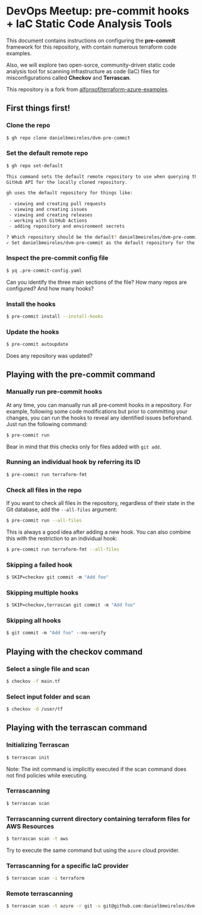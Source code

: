 # DevOps Meetup: pre-commit hooks + IaC Static Code Analysis Tools

This document contains instructions on configuring the **pre-commit** framework for this repository, with contain numerous terraform code examples.

Also, we will explore two open-sorce, community-driven static code analysis tool for scanning infrastructure as code (IaC) files for misconfigurations called **Checkov** and **Terrascan**.

This repository is a fork from [alfonsof/terraform-azure-examples](https://github.com/alfonsof/terraform-azure-examples]).

## First things first!

### Clone the repo

```bash
$ gh repo clone danielbmeireles/dvm-pre-commit
```

### Set the default remote repo

```bash
$ gh repo set-default

This command sets the default remote repository to use when querying the
GitHub API for the locally cloned repository.

gh uses the default repository for things like:

 - viewing and creating pull requests
 - viewing and creating issues
 - viewing and creating releases
 - working with GitHub Actions
 - adding repository and environment secrets

? Which repository should be the default? danielbmeireles/dvm-pre-commit
✓ Set danielbmeireles/dvm-pre-commit as the default repository for the current directory
```

### Inspect the pre-commit config file

```bash
$ yq .pre-commit-config.yaml
```

Can you identify the three main sections of the file? How many repos are configured? And how many hooks?

### Install the hooks

```bash
$ pre-commit install --install-hooks
```

### Update the hooks

```bash
$ pre-commit autoupdate
```

Does any repository was updated?

## Playing with the pre-commit command

### Manually run pre-commit hooks

At any time, you can manually run all pre‑commit hooks in a repository. For example, following some code modifications but prior to committing your changes, you can run the hooks to reveal any identified issues beforehand. Just run the following command:

```bash
$ pre-commit run
```

Bear in mind that this checks only for files added with `git add`.

### Running an individual hook by referring its ID

```bash
$ pre-commit run terraform-fmt
```

### Check all files in the repo

If you want to check all files in the re­pository, regardless of their state in the Git database, add the `‑‑all‑files` argument:

```bash
$ pre-commit run --all-files
```

This is always a good idea after adding a new hook. You can also combine this with the restriction to an individual hook:

```bash
$ pre-commit run terraform-fmt --all-files
```

### Skipping a failed hook

```bash
$ SKIP=checkov git commit ‑m "Add foo"
```

### Skipping multiple hooks

```bash
$ SKIP=checkov,terrascan git commit ‑m "Add foo"
```

### Skipping all hooks

```bash
$ git commit ‑m "Add foo" ‑‑no‑verify
```

## Playing with the checkov command

### Select a single file and scan

```bash
$ checkov -f main.tf
```

### Select input folder and scan

```bash
$ checkov -d /user/tf
```

## Playing with the terrascan command

### Initializing Terrascan

```bash
$ terrascan init
```

Note: The init command is implicitly executed if the scan command does not find policies while executing.

### Terrascanning

```bash
$ terrascan scan
```

### Terrascanning current directory containing terraform files for AWS Resources

```bash
$ terrascan scan -t aws
```

Try to execute the same command but using the `azure` cloud provider.

### Terrascanning for a specific IaC provider

```bash
$ terrascan scan -i terraform
```

### Remote terrascanning

```bash
$ terrascan scan -t azure -r git -u git@github.com:danielbmeireles/dvm-pre-commit.git//code/01-hello-world
```
